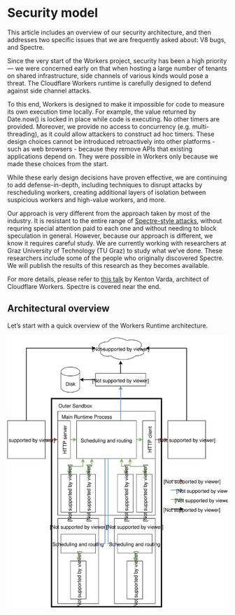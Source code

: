 # Security model

This article includes an overview of our security architecture, and then addresses two specific issues that we are frequently asked about: V8 bugs, and Spectre.

Since the very start of the Workers project, security has been a high priority  — we were concerned early on that when hosting a large number of tenants on shared infrastructure, side channels of various kinds would pose a threat. The Cloudflare Workers runtime is carefully designed to defend against side channel attacks.

To this end, Workers is designed to make it impossible for code to measure its own execution time locally. For example, the value returned by Date.now() is locked in place while code is executing. No other timers are provided. Moreover, we provide no access to concurrency (e.g. multi-threading), as it could allow attackers to construct ad hoc timers. These design choices cannot be introduced retroactively into other platforms - such as web browsers - because they remove APIs that existing applications depend on. They were possible in Workers only because we made these choices from the start.

While these early design decisions have proven effective, we are continuing to add defense-in-depth, including techniques to disrupt attacks by rescheduling workers, creating additional layers of isolation between suspicious workers and high-value workers, and more.

Our approach is very different from the approach taken by most of the industry. It is resistant to the entire range of [Spectre-style attacks](https://www.cloudflare.com/learning/security/threats/meltdown-spectre/), without requring special attention paid to each one and without needing to block speculation in general. However, because our approach is different, we know it requires careful study. We are currently working with researchers at Graz University of Technology (TU Graz) to study what we’ve done. These researchers include some of the people who originally discovered Spectre. We will publish the results of this research as they becomes available.

For more details, please refer to [this talk](https://www.infoq.com/presentations/cloudflare-v8) by Kenton Varda, architect of Cloudflare Workers. Spectre is covered near the end.

## Architectural overview

Let’s start with a quick overview of the Workers Runtime architecture.

<div className="security-page-workers-architecture-diagram">

![Workers architecture diagram](./media/Workers-architecture.svg)

</div>
<style dangerouslySetInnerHTML={{__html: `
  [theme="dark"] .security-page-workers-architecture-diagram {
    filter: invert(1);
    -webkit-filter: invert(1);
  }
`}}/>

There are two fundamental parts of designing a code sandbox: secure isolation and API design.

### Isolation

First, we need to create an execution environment where code can’t access anything it’s not supposed to.

For this, our primary tool is V8, the JavaScript engine developed by Google for use in Chrome. V8 executes code inside "isolates", which prevent that code from accessing memory outside the isolate — even within the same process. Importantly, this means we can run many isolates within a single process. This is essential for an edge compute platform like Workers where we must host many thousands of guest apps on every machine, and rapidly switch between these guests thousands of times per second with minimal overhead. If we had to run a separate process for every guest, the number of tenants we could support would be drastically reduced, and we’d have to limit edge compute to a small number of big enterprise customers who could pay a lot of money. With isolate technology, we can make edge compute available to everyone.

Sometimes, though, we do decide to schedule a worker in its own private process. We do this if it uses certain features that we feel need an extra layer of isolation. For example, when a developer uses the devtools debugger to inspect their worker, we run that worker in a separate process. This is because historically, in the browser, the inspector protocol has only been usable by the browser’s trusted operator, and therefore has not received as much security scrutiny as the rest of V8. In order to hedge against the increased risk of bugs in the inspector protocol, we move inspected workers into a separate process with a process-level sandbox. We also use process isolation as an extra defense against Spectre, which I’ll describe later in this post.

Additionally, even for isolates that run in a shared process with other isolates, we run multiple instances of the whole runtime on each machine, which we call "cordons". Workers are distributed among cordons by assigning each worker a level of trust and separating low-trusted workers from those we trust more highly. As one example of this in operation: a customer who signs up for our free plan will not be scheduled in the same process as an enterprise customer. This provides some defense-in-depth in the case a zero-day security vulnerability is found in V8. But I’ll talk more about V8 bugs, and how we address them, later in this post.

At the whole-process level, we apply another layer of sandboxing for defense in depth. The "layer 2" sandbox uses Linux namespaces and seccomp to prohibit all access to the filesystem and network. Namespaces and seccomp are commonly used to implement containers. However, our use of these technologies is much stricter than what is usually possible in container engines, because we configure namespaces and seccomp after the process has started (but before any isolates have been loaded). This means, for example, we can (and do) use a totally empty filesystem (mount namespace) and use seccomp to block absolutely all filesystem-related system calls. Container engines can’t normally prohibit all filesystem access because doing so would make it impossible to use `exec()` to start the guest program from disk; in our case, our guest programs are not native binaries, and the Workers runtime itself has already finished loading before we block filesystem access.

The layer 2 sandbox also totally prohibits network access. Instead, the process is limited to communicating only over local Unix domain sockets, to talk to other processes on the same system. Any communication to the outside world must be mediated by some other local process outside the sandbox.

One such process in particular, which we call the "supervisor", is responsible for fetching worker code and configuration from disk or from other internal services. The supervisor ensures that the sandbox process cannot read any configuration except that which is relevant to the workers that it should be running.

For example, when the sandbox process receives a request for a worker it hasn’t seen before, that request includes the encryption key for that worker’s code (including attached secrets). The sandbox can then pass that key to the supervisor in order to request the code. The sandbox cannot request any worker for which it has not received the appropriate key. It cannot enumerate known workers. It also cannot request configuration it doesn’t need; for example, it cannot request the TLS key used for HTTPS traffic to the worker.

Aside from reading configuration, the other reason for the sandbox to talk to other processes on the system is to implement APIs exposed to Workers. Which brings us to API design.

### API design

There is a saying: "If a tree falls in the forest, but no one is there to hear it, does it make a sound?" We have a related saying: "If a Worker executes in a fully-isolated environment in which it is totally prevented from communicating with the outside world, does it actually run?"

Complete code isolation is, in fact, useless. In order for Workers to do anything useful, they have to be allowed to communicate with users. At the very least, a Worker needs to be able to receive requests and respond to them. It would also be nice if it could send requests to the world, safely. For that, we need APIs.

In the context of sandboxing, API design takes on a new level of responsibility. Our APIs define exactly what a Worker can and cannot do. We must be very careful to design each API so that it can only express operations which we want to allow, and no more. For example, we want to allow Workers to make and receive HTTP requests, while we do not want them to be able to access the local filesystem or internal network services.

Let’s dig into the easier example first. Currently, Workers does not allow any access to the local filesystem. Therefore, we do not expose a filesystem API at all. No API means no access.

But, imagine if we did want to support local filesystem access in the future. How would we do that? We obviously wouldn’t want Workers to see the whole filesystem. Imagine, though, that we wanted each Worker to have its own private directory on the filesystem where it can store whatever it wants.

To do this, we would use a design based on [capability-based security](https://en.wikipedia.org/wiki/Capability-based_security). Capabilities are a big topic, but in this case, what it would mean is that we would give the worker an object of type `Directory`, representing a directory on the filesystem. This object would have an API that allows creating and opening files and subdirectories, but does not permit traversing "up" the tree to the parent directory. Effectively, each worker would see its private `Directory` as if it were the root of their own filesystem.

How would such an API be implemented? As described above, the sandbox process cannot access the real filesystem, and we’d prefer to keep it that way. Instead, file access would be mediated by the supervisor process. The sandbox talks to the supervisor using [Cap’n Proto RPC](https://capnproto.org/rpc.html), a capability-based RPC protocol. (Cap’n Proto is an open source project currently maintained by the Cloudflare Workers team.) This protocol makes it very easy to implement capability-based APIs, so that we can strictly limit the sandbox to accessing only the files that belong to the Workers it is running.

Now what about network access? Today, Workers are allowed to talk to the rest of the world only via HTTP — both incoming and outgoing. There is no API for other forms of network access, therefore it is prohibited (though we plan to support other protocols in the future).

As mentioned before, the sandbox process cannot connect directly to the network. Instead, all outbound HTTP requests are sent over a Unix domain socket to a local proxy service. That service implements restrictions on the request. For example, it verifies that the request is either addressed to a public Internet service, or to the Worker’s zone’s own origin server, not to internal services that might be visible on the local machine or network. It also adds a header to every request identifying the worker from which it originates, so that abusive requests can be traced and blocked. Once everything is in order, the request is sent on to our HTTP caching layer, and then out to the Internet.

Similarly, inbound HTTP requests do not go directly to the Workers Runtime. They are first received by an inbound proxy service. That service is responsible for TLS termination (the Workers Runtime never sees TLS keys), as well as identifying the correct Worker script to run for a particular request URL. Once everything is in order, the request is passed over a Unix domain socket to the sandbox process.

## V8 bugs and the "patch gap"

Every non-trivial piece of software has bugs, and sandboxing technologies are no exception. Virtual machines have bugs, containers have bugs, and yes, isolates (which we use) also have bugs. We can’t live life pretending that no further bugs will ever be discovered; instead, we must assume they will and plan accordingly.

We rely heavily on isolation provided by V8, the JavaScript engine built by Google for use in Chrome. This has good sides and bad sides. On one hand, V8 is an extraordinarily complicated piece of technology, creating a wider "attack surface" than virtual machines. More complexity means more opportunities for something to go wrong. On the bright side, though, an extraordinary amount of effort goes into finding and fixing V8 bugs, owing to its position as arguably the most popular sandboxing technology in the world. Google regularly pays out 5-figure bounties to anyone finding a V8 sandbox escape. Google also operates fuzzing infrastructure that automatically finds bugs faster than most humans can. Google’s investment does a lot to minimize the danger of V8 "zero-days" — bugs that are found by the bad guys and not known to Google.

But, what happens after a bug is found and reported by the good guys? V8 is open source, so fixes for security bugs are developed in the open and released to everyone at the same time — good guys and bad guys. It’s important that any patch be rolled out to production as fast as possible, before the bad guys can develop an exploit.

The time between publishing the fix and deploying it is known as the "patch gap". Earlier this year, [Google announced that Chrome’s patch gap had been reduced from 33 days to 15 days](https://www.zdnet.com/article/google-cuts-chrome-patch-gap-in-half-from-33-to-15-days/).

Fortunately, we have an advantage here, in that we directly control the machines on which our system runs. We have automated almost our entire build and release process, so the moment a V8 patch is published, our systems automatically build a new release of the Workers Runtime and, after one-click sign-off from the necessary (human) reviewers, automatically push that release out to production.

As a result, our patch gap is now under 24 hours. A patch published by V8’s team in Munich during their work day will usually be in production before the end of our work day in the US.

## Spectre: Introduction

![Spectre-vulnerability-@2x](./media/Spectre-vulnerability-@2x.png)
We get a lot of questions about Spectre. The V8 team at Google has stated in no uncertain terms that [V8 itself cannot defend against Spectre](https://arxiv.org/abs/1902.05178). Since Workers relies on V8 for sandboxing, many have asked if that leaves Workers vulnerable. However, we do not need to depend on V8 for this; the Workers environment presents many alternative approaches to mitigating Spectre.

Spectre is complicated and nuanced, and there’s no way we can cover everything there is to know about it or how Workers addresses it in a single article. But, hopefully we can clear up some of the confusion and concern.

### What is it?

Spectre is a class of attacks in which a malicious program can trick the CPU into "speculatively" performing computation using data that the program is not supposed to have access to. The CPU eventually realizes the problem and does not allow the program to see the results of the speculative computation. However, the program may be able to derive bits of the secret data by looking at subtle side effects of the computation, such as the effects on cache.

[For more background about Spectre, check out our Learning Center page on the topic.](https://www.cloudflare.com/learning/security/threats/meltdown-spectre/)

### Why does it matter for Workers?

Spectre encompasses a wide variety of vulnerabilities present in modern CPUs. The specific vulnerabilities vary by architecture and model, and it is likely that many vulnerabilities exist which haven’t yet been discovered.

These vulnerabilities are a problem for every cloud compute platform. Any time you have more than one tenant running code on the same machine, Spectre attacks come into play. However, the "closer together" the tenants are, the more difficult it can be to mitigate specific vulnerabilities. Many of the known issues can be mitigated at the kernel level (protecting processes from each other) or at the hypervisor level (protecting VMs), often with the help of CPU microcode updates and various tricks (many of which, unfortunately, come with serious performance impact).

In Cloudflare Workers, we isolate tenants from each other using V8 isolates — not processes nor VMs. This means that we cannot necessarily rely on OS or hypervisor patches to "solve" Spectre for us. We need our own strategy.

### Why not use process isolation?

Cloudflare Workers is designed to run your code in every single Cloudflare location, of which there are currently 200 worldwide and growing.

We wanted Workers to be a platform that is accessible to everyone — not just big enterprise customers who can pay megabucks for it. We need to handle a huge number of tenants, where many tenants get very little traffic.

Combine these two points, and things get tricky.

A typical, non-edge serverless provider could handle a low-traffic tenant by sending all of that tenant’s traffic to a single machine, so that only one copy of the application needs to be loaded. If the machine can handle, say, a dozen tenants, that’s plenty. That machine can be hosted in a mega-datacenter with literally millions of machines, achieving economies of scale. However, this centralization incurs latency and worldwide bandwidth costs when the users don’t happen to be nearby.

With Workers, on the other hand, every tenant, regardless of traffic level, currently runs in every Cloudflare location. And in our quest to get as close to the end user as possible, we sometimes choose locations that only have space for a limited number of machines. The net result is that we need to be able to host thousands of active tenants per machine, with the ability to rapidly spin up inactive ones on-demand. That means that each guest cannot take more than a couple megabytes of memory — hardly enough space for a call stack, much less everything else that a process needs.

Moreover, we need context switching to be extremely cheap. Many Workers resident in memory will only handle an event every now and then, and many Workers spend less than a fraction of a millisecond on any particular event. In this environment, a single core can easily find itself switching between thousands of different tenants every second. Moreover, to handle one event, a significant amount of communication needs to happen between the guest application and its host, meaning still more switching and communications overhead. If each tenant lives in its own process, all this overhead is orders of magnitude larger than if many tenants live in a single process. When using strict process isolation in Workers, we find the CPU cost can easily be 10x what it is with a shared process.

In order to keep Workers inexpensive, fast, and accessible to everyone, we must solve these issues, and that means we must find a way to host multiple tenants in a single process.

### There is no “fix” for Spectre

A dirty secret that the industry doesn’t like to admit: no one has "fixed" Spectre. Not even when using heavyweight virtual machines. Everyone is still vulnerable.

The current approach being taken by most of the industry is essentially a game of whack-a-mole. Every couple months, researchers uncover a new Spectre vulnerability. CPU vendors release some new microcode, OS vendors release kernel patches, and everyone has to update.

But is it enough to merely deploy the latest patches?

It is abundantly clear that many more vulnerabilities exist, but haven’t yet been publicized. Who might know about those vulnerabilities? Most of the bugs being published are being found by (very smart) graduate students on a shoestring budget. Imagine, for a minute, how many more bugs a well-funded government agency, able to buy the very best talent in the world, could be uncovering.

To truly defend against Spectre, we need to take a different approach. It’s not enough to block individual known vulnerabilities. We must address the entire class of vulnerabilities at once.

### We can’t stop it, but we can slow it down

Unfortunately, it’s unlikely that any catch-all "fix" for Spectre will be found. But for the sake of argument, let’s try.

Fundamentally, all Spectre vulnerabilities use side channels to detect hidden processor state. Side channels, by definition, involve observing some non-deterministic behavior of a system. Conveniently, most software execution environments try hard to eliminate non-determinism, because non-deterministic execution makes applications unreliable.

However, there are a few sorts of non-determinism that are still common. The most obvious among these is timing. The industry long ago gave up on the idea that a program should take the same amount of time every time it runs, because deterministic timing is fundamentally at odds with heuristic performance optimization. Sure enough, most Spectre attacks focus on timing as a way to detect the hidden microarchitectural state of the CPU.

Some have proposed that we can solve this by making timers inaccurate or adding random noise. However, it turns out that this does not stop attacks; it only makes them slower. If the timer tracks real time at all, then anything you can do to make it inaccurate can be overcome by running an attack multiple times and using statistics to filter out the noise.

Many security researchers see this as the end of the story. What good is slowing down an attack, if the attack is still possible? Once the attacker gets your private key, it’s game over, right? What difference does it make if it takes them a minute or a month?

### Cascading slow-downs
We find that, actually, measures that slow down an attack can be powerful.

Our key insight is this: as an attack becomes slower, new techniques become practical to make it even slower still. The goal, then, is to chain together enough techniques that an attack becomes so slow as to be uninteresting.

Much of cryptography, after all, is technically vulnerable to "brute force" attacks — technically, with enough time, you can break it. But when the time required is thousands (or even billions) of years, we decide that this is good enough.

So, what do we do to slow down Spectre attacks to the point of meaninglessness?

## Freezing a Spectre attack

![freeze-Spectre@2x](./media/freeze-Spectre@2x.png)

### Step 0: Don’t allow native code

We do not allow our customers to upload native-code binaries to run on our network. We only accept JavaScript and WebAssembly. Of course, many other languages, like Python, Rust, or even Cobol, can be compiled or transpiled to one of these two formats; the important point is that we do another pass on our end, using V8, to convert these formats into true native code.

This, in itself, doesn’t necessarily make Spectre attacks harder. However, I present this as step 0 because it is fundamental to enabling everything else below.

Accepting native code programs implies being beholden to an existing CPU architecture (typically, x86). In order to execute code with reasonable performance, it is usually necessary to run the code directly on real hardware, severely limiting the host’s control over how that execution plays out. For example, a kernel or hypervisor has no ability to prohibit applications from invoking the CLFLUSH instruction, an instruction [which is very useful in side channel attacks](https://gruss.cc/files/flushflush.pdf) and almost nothing else.

Moreover, supporting native code typically implies supporting whole existing operating systems and software stacks, which bring with them decades of expectations about how the architecture works under them. For example, x86 CPUs allow a kernel or hypervisor to disable the RDTSC instruction, which reads a high-precision timer. Realistically, though, disabling it will break many programs because they are implemented to use RDTSC any time they want to know the current time.

Supporting native code would bind our hands in terms of mitigation techniques. By using an abstract intermediate format, we have much greater freedom.

### Step 1: Disallow timers and multi-threading

In Workers, you can get the current time using the JavaScript Date API, for example by calling `Date.now()`. However, the time value returned by this is not really the current time. Instead, it is the time at which the network message was received which caused the application to begin executing. While the application executes, time is locked in place. For example, say an attacker writes:

```javascript
let start = Date.now();
for (let i = 0; i < 1e6; i++) {
  doSpectreAttack();
}
let end = Date.now();
```

The values of `start` and `end` will always be exactly the same. The attacker cannot use `Date` to measure the execution time of their code, which they would need to do to carry out an attack.

<Aside>

This is a measure we actually implemented in mid-2017, long before Spectre was announced (and before we knew about it). We implemented this measure because we were worried about timing side channels in general. Side channels have been a concern of the Workers team from day one, and we have designed our system from the ground up with this concern in mind.

</Aside>

Related to our taming of `Date`, we also do not permit multi-threading or shared memory in Workers. Everything related to the processing of one event happens on the same thread — otherwise, it would be possible to "race" threads in order to "MacGyver" an implicit timer. We don’t even allow multiple Workers operating on the same request to run concurrently. For example, if you have installed a Cloudflare App on your zone which is implemented using Workers, and your zone itself also uses Workers, then a request to your zone may actually be processed by two Workers in sequence. These run in the same thread.

So, we have prevented code execution time from being measured _locally_. However, that doesn’t actually prevent it from being measured: it can still be measured remotely. For example, the HTTP client that is sending a request to trigger the execution of the Worker can measure how long it takes for the Worker to respond. Of course, such a measurement is likely to be very noisy, since it would have to traverse the Internet. Such noise can be overcome, in theory, by executing the attack many times and taking an average.

<Aside>

Some people have suggested that if a serverless platform like Workers were to completely reset an application’s state between requests, so that every request "starts fresh", this would make attacks harder. That is, imagine that a Worker’s global variables were reset after every request, meaning you cannot store state in globals in one request and then read that state in the next. Then, doesn’t that mean the attack has to start over from scratch for every request? If each request is limited to, say, 50ms of CPU time, does that mean that a Spectre attack isn’t possible, because there’s not enough time to carry it out? Unfortunately, it’s not so simple. State doesn’t have to be stored in the Worker; it could instead be stored in a conspiring client. The server can return its state to the client in each response, and the client can send it back to the server in the next request.

</Aside>

But is an attack based on remote timers really feasible in practice? **In adversarial testing, with help from leading Spectre experts, we have not been able to develop an attack that actually works in production.**

However, we don’t feel the lack of a working attack means we should stop building defenses. Instead, we’re currently testing some more advanced measures, which we plan to roll out in the coming weeks.

### Step 2: Dynamic process isolation

We know that if an attack is possible at all, it would take a very long time to run — hours at the very least, maybe as long as weeks. But once an attack has been running even for a second, we have a huge amount of new data that we can use to trigger further measures.

Spectre attacks, you see, do a lot of "weird stuff" that you wouldn’t usually expect to see in a normal program. These attacks intentionally try to create pathological performance scenarios in order to amplify microarchitectural effects. This is especially true when the attack has already been forced to run billions of times in a loop in order to overcome other mitigations, like those discussed above. This tends to show up in metrics like CPU performance counters.

Now, the usual problem with using performance metrics to detect Spectre attacks is that sometimes you get false positives. Sometimes, a legitimate program behaves really badly. You can’t go around shutting down every app that has bad performance.

Luckily, we don’t have to. Instead, we can choose to reschedule any Worker with suspicious performance metrics into its own process. As we described above, we can’t do this with every Worker, because the overhead would be too high. But, it’s totally fine to process-isolate just a few Workers, defensively. If the Worker is legitimate, it will keep operating just fine, albeit with a little more overhead. Fortunately for us, the nature of our platform is such that we can reschedule a Worker into its own process at basically any time.

In fact, fancy performance-counter based triggering may not even be necessary here. If a Worker merely uses a large amount of CPU time per event, then the overhead of isolating it in its own process is relatively less, because it switches context less often. So, we might as well use process isolation for any Worker that is CPU-hungry.

Once a Worker is isolated, then we can rely on the operating system’s Spectre defenses, just aslike, for example, most desktop web browsers now do.

Over the past year we’ve been working with the experts at Graz Technical University to develop this approach. (TU Graz’s team co-discovered Spectre itself, and has been responsible for a huge number of the follow-on discoveries since then.) We have developed the ability to dynamically isolate workers, and we have identified metrics which reliably detect attacks. The whole system is currently undergoing testing to work out any remaining bugs, and we expect to roll it out fully within the next several weeks.

But didn’t we say earlier that even process isolation isn’t a complete defense, because it only addresses known vulnerabilities? Yes, this is still true. However, the trend over time is that new Spectre attacks tend to be slower and slower to carry out, and hence we can reasonably guess that by imposing process isolation we have further slowed down even attacks that we don’t know about yet.

### Step 3: Periodic whole-memory shuffling

After Step 2, we already think we’ve prevented all known attacks, and we’re only worried about hypothetical unknown attacks. How long does a hypothetical unknown attack take to carry out? Well, obviously, nobody knows. But with all the mitigations in place so far, and considering that new attacks have generally been slower than older ones, we think it’s reasonable to guess attacks will take days or longer.

On a time scale of a day, we have new things we can do. In particular, it’s totally reasonable to restart the entire Workers runtime on a daily basis, which resets the locations of everything in memory, forcing attacks to restart the process of discovering the locations of secrets.

We can also reschedule Workers across physical machines or cordons, so that the window to attack any particular neighbor is limited.

In general, because Workers are fundamentally preemptible (unlike containers or VMs), we have a lot of freedom to frustrate attacks.

Once we have dynamic process isolation fully deployed, we plan to develop these ideas next. We see this as an ongoing investment, not something that will ever be "done".
